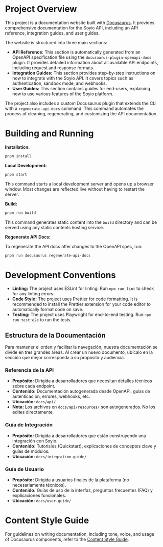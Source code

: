 # Project Overview

This project is a documentation website built with [Docusaurus](https://docusaurus.io/). It provides comprehensive documentation for the Soyio API, including an API reference, integration guides, and user guides.

The website is structured into three main sections:

*   **API Reference:** This section is automatically generated from an OpenAPI specification file using the `docusaurus-plugin-openapi-docs` plugin. It provides detailed information about all available API endpoints, including request and response formats.
*   **Integration Guides:** This section provides step-by-step instructions on how to integrate with the Soyio API. It covers topics such as authentication, sandbox mode, and webhooks.
*   **User Guides:** This section contains guides for end-users, explaining how to use various features of the Soyio platform.

The project also includes a custom Docusaurus plugin that extends the CLI with a `regenerate-api-docs` command. This command automates the process of cleaning, regenerating, and customizing the API documentation.

# Building and Running

**Installation:**

```bash
pnpm install
```

**Local Development:**

```bash
pnpm start
```

This command starts a local development server and opens up a browser window. Most changes are reflected live without having to restart the server.

**Build:**

```bash
pnpm run build
```

This command generates static content into the `build` directory and can be served using any static contents hosting service.

**Regenerate API Docs:**

To regenerate the API docs after changes to the OpenAPI spec, run:

```bash
pnpm run docusaurus regenerate-api-docs
```

# Development Conventions

*   **Linting:** The project uses ESLint for linting. Run `npm run lint` to check for any linting errors.
*   **Code Style:** The project uses Prettier for code formatting. It is recommended to install the Prettier extension for your code editor to automatically format code on save.
*   **Testing:** The project uses Playwright for end-to-end testing. Run `npm run test:e2e` to run the tests.

## Estructura de la Documentación
Para mantener el orden y facilitar la navegación, nuestra documentación se divide en tres grandes áreas. Al crear un nuevo documento, ubícalo en la sección que mejor corresponda a su propósito y audiencia.

### Referencia de la API
- **Propósito:** Dirigida a desarrolladores que necesitan detalles técnicos sobre cada endpoint.
- **Contenido:** Documentación autogenerada desde OpenAPI, guías de autenticación, errores, webhooks, etc.
- **Ubicación:** `docs/api/`
- **Nota:** Los archivos en `docs/api/resources/` son autogenerados. No los edites directamente.

### Guía de Integración
- **Propósito:** Dirigida a desarrolladores que están construyendo una integración con Soyio.
- **Contenido:** Tutoriales (Quickstart), explicaciones de conceptos clave y guías de módulos.
- **Ubicación:** `docs/integration-guide/`

### Guía de Usuario
- **Propósito:** Dirigida a usuarios finales de la plataforma (no necesariamente técnicos).
- **Contenido:** Guías de uso de la interfaz, preguntas frecuentes (FAQ) y explicaciones funcionales.
- **Ubicación:** `docs/user-guide/`

# Content Style Guide

For guidelines on writing documentation, including tone, voice, and usage of Docusaurus components, refer to the [Content Style Guide](./STYLE_GUIDE.md).
